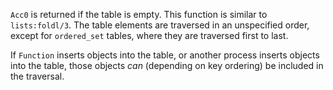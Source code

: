 `Acc0` is returned if the table is empty. This function is similar to
`lists:foldl/3`. The table elements are traversed in an unspecified order,
except for `ordered_set` tables, where they are traversed first to last.

If `Function` inserts objects into the table, or another process inserts objects
into the table, those objects _can_ (depending on key ordering) be included in
the traversal.
